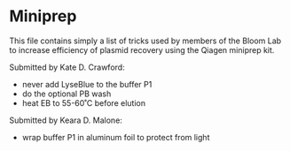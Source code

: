 # Miniprep

This file contains simply a list of tricks used by members of the Bloom Lab to increase efficiency of plasmid recovery using the Qiagen miniprep kit.

Submitted by Kate D. Crawford:
- never add LyseBlue to the buffer P1
- do the optional PB wash
- heat EB to 55-60˚C before elution

Submitted by Keara D. Malone:
- wrap buffer P1 in aluminum foil to protect from light
